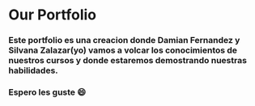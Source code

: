 # Our Portfolio

### Este portfolio es una creacion donde Damian Fernandez y Silvana Zalazar(yo) vamos a volcar los conocimientos de nuestros cursos y donde estaremos demostrando nuestras habilidades.
### Espero les guste :smile:
